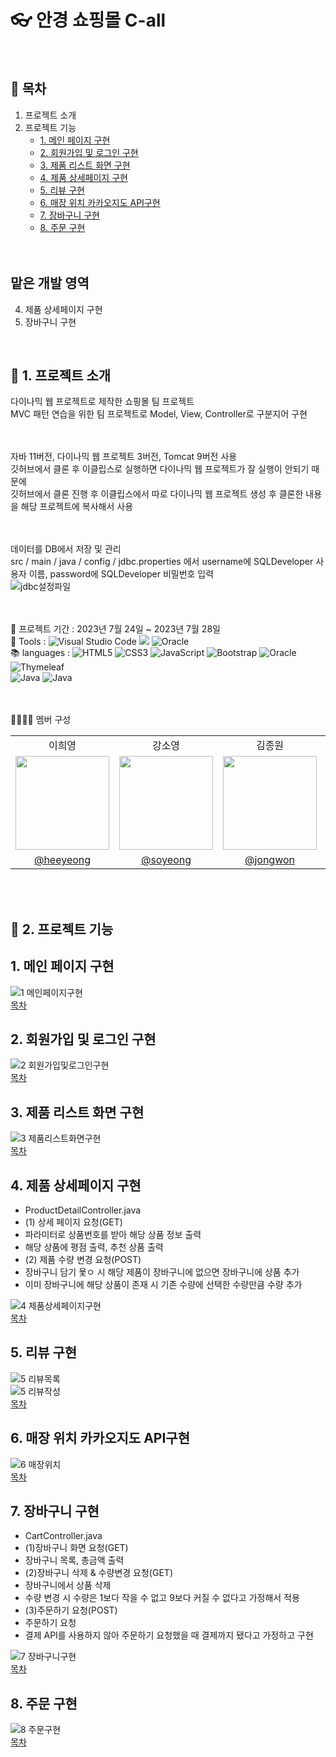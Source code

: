 # :eyeglasses: 안경 쇼핑몰 C-all
<br />

## :page_facing_up: 목차
1. 프로젝트 소개
2. 프로젝트 기능
   * [1. 메인 페이지 구현](#1-메인-페이지-구현)
   * [2. 회원가입 및 로그인 구현](#2-회원가입-및-로그인-구현)
   * [3. 제품 리스트 화면 구현](#3-제품-리스트-화면-구현)
   * [4. 제품 상세페이지 구현](#4-제품-상세페이지-구현)
   * [5. 리뷰 구현](#5-리뷰-구현)
   * [6. 매장 위치 카카오지도 API구현](#6-매장-위치-카카오지도-API구현)
   * [7. 장바구니 구현](#7-장바구니-구현)
   * [8. 주문 구현](#8-주문-구현) <br />
<br /><br />

## 맡은 개발 영역 <br />
4. 제품 상세페이지 구현 <br />
7. 장바구니 구현 <br />
<br />

## :eyes: 1. 프로젝트 소개
다이나믹 웹 프로젝트로 제작한 쇼핑몰 팀 프로젝트 <br />
MVC 패턴 연습을 위한 팀 프로젝트로 Model, View, Controller로 구분지어 구현 <br />
<br /><br />

자바 11버전, 다이나믹 웹 프로젝트 3버전, Tomcat 9버전 사용 <br />
깃허브에서 클론 후 이클립스로 실행하면 다이나믹 웹 프로젝트가 잘 실행이 안되기 때문에 <br />
깃허브에서 클론 진행 후 이클립스에서 따로 다이나믹 웹 프로젝트 생성 후 클론한 내용을 해당 프로젝트에 복사해서 사용 <br />
<br /><br />

데이터를 DB에서 저장 및 관리 <br />
src / main / java / config / jdbc.properties 에서 username에 SQLDeveloper 사용자 이름, password에 SQLDeveloper 비밀번호 입력 <br />
![jdbc설정파일](https://github.com/HeeYeong91/project_shoppingmall_call/assets/139057065/19c27383-4c2a-4cb5-bbc5-a5806722dc51) <br />
<br /><br />

:calendar: 프로젝트 기간 : 2023년 7월 24일 ~ 2023년 7월 28일 <br />
:hammer: Tools : ![Visual Studio Code](https://img.shields.io/badge/VS%20Code-0078d7.svg?style=for-the-badge&logo=visual-studio-code&logoColor=white) 
<img src="https://img.shields.io/badge/Eclipse-FE7A16.svg?style=for-the-badge&logo=Eclipse&logoColor=white" /> 
![Oracle](https://img.shields.io/badge/SQLDeveloper-F80000?style=for-the-badge&logoColor=white) <br /> 
:books: languages : ![HTML5](https://img.shields.io/badge/html5-%23E34F26.svg?style=for-the-badge&logo=html5&logoColor=white) ![CSS3](https://img.shields.io/badge/css3-%231572B6.svg?style=for-the-badge&logo=css3&logoColor=white) 
![JavaScript](https://img.shields.io/badge/javascript-%23323330.svg?style=for-the-badge&logo=javascript&logoColor=%23F7DF1E) ![Bootstrap](https://img.shields.io/badge/bootstrap-%238511FA.svg?style=for-the-badge&logo=bootstrap&logoColor=white) 
![Oracle](https://img.shields.io/badge/Oracle%20SQL-F80000?style=for-the-badge&logo=oracle&logoColor=white) ![Thymeleaf](https://img.shields.io/badge/Thymeleaf-%23005C0F.svg?style=for-the-badge&logo=Thymeleaf&logoColor=white) <br />
![Java](https://img.shields.io/badge/java-%23ED8B00.svg?style=for-the-badge&logo=openjdk&logoColor=white) ![Java](https://img.shields.io/badge/JSP-%23ED8B00.svg?style=for-the-badge&logoColor=white) <br />
<br /> <br />

👨‍💻👩‍💻 멤버 구성
<table>
    <tr>
        <td align="center">이희영</td>
        <td align="center">강소영</td>
        <td align="center">김종원</td>
        <td align="center">박상훈</td>
        <td align="center">이한솔</td>
    </tr>
    <tr>
        <td><img src="https://github.com/HeeYeong91/project_shoppingmall_call/assets/139057065/960c0e7e-ad28-4f1d-82d0-b4b7be4d3a5c" height=150 width=150></td>
        <td><img src="https://github.com/HeeYeong91/project_shoppingmall_call/assets/139057065/9e7da88f-0f0e-43e9-a302-aa15c5782a0a" height=150 width=150></td>
        <td><img src="https://github.com/HeeYeong91/project_shoppingmall_call/assets/139057065/4bd1b60f-c42a-4799-83df-6f22c46fcc4a" height=150 width=150></td>
        <td><img src="https://github.com/HeeYeong91/project_shoppingmall_call/assets/139057065/50db4e93-aca9-482d-b889-a1239de224e0" height=150 width=150></td>
        <td><img src="https://github.com/HeeYeong91/project_shoppingmall_call/assets/139057065/4f1a8bdf-8fc0-41fe-a23b-1e8f24317f52" height=150 width=150></td>
    </tr>
    <tr>
        <td align="center"><a href="https://github.com/heeyeong91">@heeyeong</a></td>
        <td align="center"><a href="https://github.com/soyeong-elena">@soyeong</a></td>
        <td align="center"><a href="https://github.com/911kimjonga">@jongwon</a></td>
        <td align="center"><a href="https://github.com/sjm601">@sanghoon</a></td>
        <td align="center"><a href="https://github.com/lhansol1996">@hansol</a></td>
    </tr>
</table>
<br /> <br />

## :pushpin: 2. 프로젝트 기능
## 1. 메인 페이지 구현

![1 메인페이지구현](https://github.com/HeeYeong91/project_shoppingmall_call/assets/139057065/6b28a271-ebb8-4e15-bfc5-ac333b4e28c5) <br />
[목차](#page_facing_up-목차)

## 2. 회원가입 및 로그인 구현

![2 회원가입및로그인구현](https://github.com/HeeYeong91/project_shoppingmall_call/assets/139057065/85f678f5-6a79-4fe3-9770-ef6cb0aeb8d8) <br />
[목차](#page_facing_up-목차)

## 3. 제품 리스트 화면 구현

![3 제품리스트화면구현](https://github.com/HeeYeong91/project_shoppingmall_call/assets/139057065/8313220f-85c3-44b4-93fd-77541c6edc30) <br />
[목차](#page_facing_up-목차)

## 4. 제품 상세페이지 구현
* ProductDetailController.java <br />
* (1) 상세 페이지 요청(GET) <br />
* 파라미터로 상품번호를 받아 해당 상품 정보 출력 <br />
* 해당 상품에 평점 출력, 추천 상품 출력 <br />
* (2) 제품 수량 변경 요청(POST) <br />
* 장바구니 담기 욫ㅇ 시 해당 제품이 장바구니에 없으면 장바구니에 상품 추가 <br />
* 이미 장바구니에 해당 상품이 존재 시 기존 수량에 선택한 수량만큼 수량 추가 <br />

![4 제품상세페이지구현](https://github.com/HeeYeong91/project_shoppingmall_call/assets/139057065/c303bb26-1837-46fa-9e78-757f9a24abdb) <br />
[목차](#page_facing_up-목차)

## 5. 리뷰 구현

![5 리뷰목록](https://github.com/HeeYeong91/project_shoppingmall_call/assets/139057065/49f0c58b-ad2e-4410-afd8-3d8f94117875) <br />
![5 리뷰작성](https://github.com/HeeYeong91/project_shoppingmall_call/assets/139057065/28ac82cf-cdfe-4885-864e-abc3fba220c3) <br />
[목차](#page_facing_up-목차)

## 6. 매장 위치 카카오지도 API구현

![6 매장위치](https://github.com/HeeYeong91/project_shoppingmall_call/assets/139057065/d91d5381-6169-4497-9fb7-978cdf4e4fd4) <br />
[목차](#page_facing_up-목차)

## 7. 장바구니 구현
* CartController.java <br />
* (1)장바구니 화면 요청(GET) <br />
* 장바구니 목록, 총금액 출력 <br />
* (2)장바구니 삭제 & 수량변경 요청(GET) <br />
* 장바구니에서 상품 삭제 <br />
* 수량 변경 시 수량은 1보다 작을 수 없고 9보다 커질 수 없다고 가정해서 적용 <br />
* (3)주문하기 요청(POST) <br />
* 주문하기 요청 <br />
* 결제 API를 사용하지 않아 주문하기 요청했을 때 결제까지 됐다고 가정하고 구현 <br />

![7 장바구니구현](https://github.com/HeeYeong91/project_shoppingmall_call/assets/139057065/10335ff6-1a9f-405c-86e6-43e6409ca68e) <br />
[목차](#page_facing_up-목차)

## 8. 주문 구현

![8 주문구현](https://github.com/HeeYeong91/project_shoppingmall_call/assets/139057065/b5e1fb3b-e35f-4502-a825-9599ff29aba4) <br />
[목차](#page_facing_up-목차)
